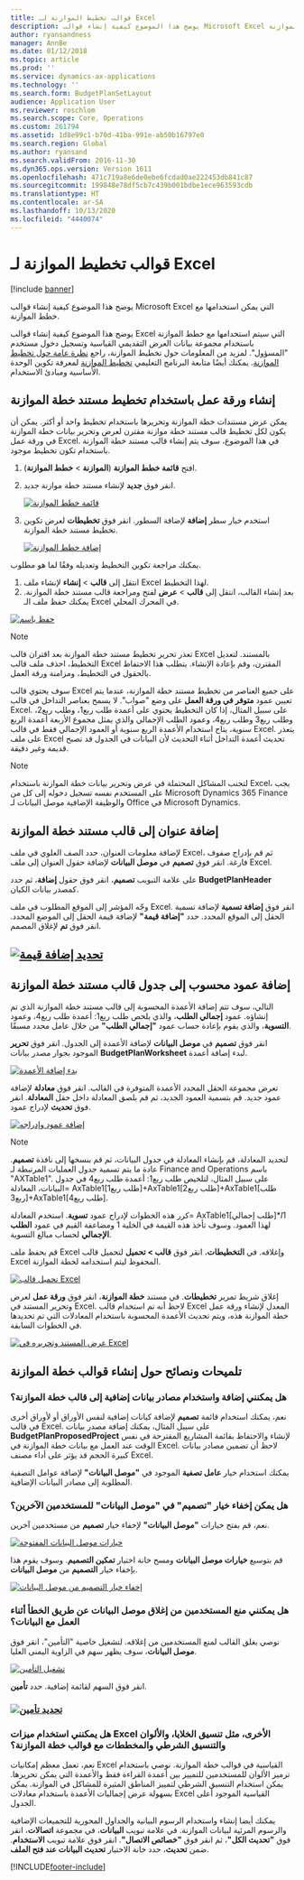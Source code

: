 ```yaml
---
title: قوالب تخطيط الموازنة لـ Excel
description: يوضح هذا الموضوع كيفية إنشاء قوالب Microsoft Excel التي يمكن استخدامها مع خطط الموازنة.
author: ryansandness
manager: AnnBe
ms.date: 01/12/2018
ms.topic: article
ms.prod: ''
ms.service: dynamics-ax-applications
ms.technology: ''
ms.search.form: BudgetPlanSetLayout
audience: Application User
ms.reviewer: roschlom
ms.search.scope: Core, Operations
ms.custom: 261794
ms.assetid: 1d8e99c1-b70d-41ba-991e-ab50b16797e0
ms.search.region: Global
ms.author: ryansand
ms.search.validFrom: 2016-11-30
ms.dyn365.ops.version: Version 1611
ms.openlocfilehash: 471c719a8e6de0ebe6fcdad0ae222453db841c87
ms.sourcegitcommit: 199848e78df5cb7c439b001bdbe1ece963593cdb
ms.translationtype: HT
ms.contentlocale: ar-SA
ms.lasthandoff: 10/13/2020
ms.locfileid: "4440074"
---
```

# <a name="budget-planning-templates-for-excel"></a>قوالب تخطيط الموازنة لـ Excel

[!include [banner](../includes/banner.md)]

يوضح هذا الموضوع كيفية إنشاء قوالب Microsoft Excel التي يمكن استخدامها مع خطط الموازنة.

يوضح هذا الموضوع كيفية إنشاء قوالب Excel التي سيتم استخدامها مع خطط الموازنة باستخدام مجموعة بيانات العرض التقديمي القياسية وتسجيل دخول مستخدم "المسؤول". لمزيد من المعلومات حول تخطيط الموازنة، راجع [نظرة عامة حول تخطيط الموازنة](budget-planning-overview-configuration.md). يمكنك أيضًا متابعة البرنامج التعليمي [تخطيط الموازنة](budget-plan.md) لمعرفة تكوين الوحدة الأساسية ومبادئ الاستخدام.

## <a name="generate-a-worksheet-using-budget-plan-document-layout"></a>إنشاء ورقة عمل باستخدام تخطيط مستند خطة الموازنة

يمكن عرض مستندات خطة الموازنة وتحريرها باستخدام تخطيط واحد أو أكثر. يمكن أن يكون لكل تخطيط قالب مستند خطة موازنة مقترن لعرض وتحرير بيانات خطة الموازنة في ورقة عمل Excel. في هذا الموضوع، سوف يتم إنشاء قالب مستند خطة الموازنة باستخدام تكون تخطيط موجود. 

1. افتح **قائمة خطط الموازنة** (**الموازنة** &gt; **خطط الموازنة**). 
2. انقر فوق **جديد** لإنشاء مستند خطة موازنة جديد. 

   [![قائمة خطط الموازنة](./media/bpt11-1024x552.png)](./media/bpt11.png) 

3. استخدم خيار سطر **إضافة** لإضافة السطور. انقر فوق **تخطيطات** لعرض تكوين تخطيط مستند خطة الموازنة. 

   [![إضافة خطط الموازنة](./media/bpt2-1024x274.png)](./media/bpt2.png) 

يمكنك مراجعة تكوين التخطيط وتعديله وفقًا لما هو مطلوب. 
1. انتقل إلى **قالب** &gt; **إنشاء** لإنشاء ملف Excel لهذا التخطيط. 
2. بعد إنشاء القالب، انتقل إلى **قالب** &gt; **عرض** لفتح ومراجعة قالب مستند خطة الموازنة. يمكنك حفظ ملف الـ Excel في المحرك المحلي. 

[![حفظ باسم](./media/bpt3-1024x545.png)](./media/bpt3.png)

> [!NOTE] 
> تعذر تحرير تخطيط مستند خطة الموازنة بعد اقتران قالب Excel بالمستند. لتعديل التخطيط، احذف ملف قالب Excel المقترن، وقم بإعادة الإنشاء. يتطلب هذا الاحتفاظ بالحقول في التخطيط، ومزامنة ورقة العمل. 

سوف يحتوي قالب Excel على جميع العناصر من تخطيط مستند خطة الموازنة، عندما يتم تعيين عمود **متوفر في ورقة العمل** على وضع "صواب". لا يسمح بعناصر التداخل في قالب Excel. على سبيل المثال، إذا كان التخطيط يحتوي على أعمدة طلب ربع1، وطلب ربع2، وطلب ربع3 وطلب ربع4، وعمود الطلب الإجمالي والذي يمثل مجموع الأربعة أعمدة الربع سنوية، يتاح استخدام الأعمدة الربع سنوية أو العمود الإجمالي فقط في قالب Excel. يتعذر على ملف Excel تحديث أعمدة التداخل أثناء التحديث لأن البيانات في الجدول قد تصبح قديمة وغير دقيقة.

> [!NOTE] 
> لتجنب المشاكل المحتملة في عرض وتحرير بيانات خطة الموازنة باستخدام Excel، يجب على المستخدم نفسه تسجيل دخوله إلى كل من Microsoft Dynamics 365 Finance والوظيفة الإضافية موصل البيانات لـ Office في Microsoft Dynamics.

## <a name="add-a-header-to-budget-plan-document-template"></a>إضافة عنوان إلى قالب مستند خطة الموازنة
لإضافة معلومات العنوان، حدد الصف العلوي في ملف Excel، ثم قم بإدراج صفوف فارغة. انقر فوق **تصميم** في **موصل البيانات** لإضافة حقول العنوان إلى ملف Excel.

على علامة التبويب **تصميم**، انقر فوق حقول **إضافة**، ثم حدد **BudgetPlanHeader** كمصدر بيانات الكيان.

وجّه المؤشر إلى الموقع المطلوب في ملف Excel. انقر فوق **إضافة تسمية** لإضافة تسمية الحقل إلى الموقع المحدد. حدد **"إضافة قيمة"** لإضافة قيمة الحقل إلى الموضع المحدد. انقر فوق **تم** لإغلاق المصمم.

## <a name="select-add-valuemediabpt7png"></a>[![تحديد إضافة قيمة](./media/bpt7.png)](./media/bpt7.png)

<a name="add-a-calculated-column-to-budget-plan-document-template-table"></a>إضافة عمود محسوب إلى جدول قالب مستند خطة الموازنة
--------------------------------------------------------------

التالي، سوف تتم إضافة الأعمدة المحسوبة إلى قالب مستند خطة الموازنة الذي تم إنشاؤه. عمود **إجمالي الطلب**، والذي يلخص طلب ربع1: أعمدة طلب ربع4، وعمود **التسوية**، والذي يقوم بإعادة حساب عمود **"إجمالي الطلب"** من خلال عامل محدد مسبقًا.

انقر فوق **تصميم** في **موصل البيانات** لإضافة الأعمدة إلى الجدول. انقر فوق **تحرير** الموجود بجوار مصدر بيانات **BudgetPlanWorksheet** لبدء إضافة أعمدة.

[![بدء إضافة الأعمدة](./media/bpt8-1024x301.png)](./media/bpt8.png) 

تعرض مجموعة الحقل المحدد الأعمدة المتوفرة في القالب. انقر فوق **معادلة** لإضافة عمود جديد. قم بتسمية العمود الجديد، ثم قم بلصق المعادلة داخل حقل **المعادلة**. انقر فوق **تحديث** لإدراج عمود.

[![إضافة عمود وإدراجه](./media/bpt12-1024x565.png)](./media/bpt12.png)

> [!NOTE] 
> لتحديد المعادلة، قم بإنشاء المعادلة في جدول البيانات، ثم قم بنسخها إلى نافذة **تصميم**. عادة ما يتم تسمية جدول العمليات المرتبطة لـ Finance and Operations باسم "AXTable1". على سبيل المثال، لتلخيص طلب ربع1: أعمدة طلب ربع4 في جدول البيانات، المعادلة= AxTable1\[طلب ربع1\]+AxTable1\[طلب ربع2\]+AxTable1\[طلب ربع3\]+AxTable1\[طلب ربع4\].

كرر هذه الخطوات لإدراج عمود **تسوية**. استخدم المعادلة= AxTable1\[طلب إجمالي\]\*$I$1 لهذا العمود. وسوف تأخذ هذه القيمة في الخلية 1 ومضاعفة القيم في عمود **الطلب الإجمالي** لحساب مبالغ التسوية.

قم بحفظ ملف Excel وإغلاقه. في **التخطيطات**، انقر فوق **قالب &gt; تحميل** لتحميل قالب Excel المحفوظ ليتم استخدامه لخطة الموازنة. 

[![تحميل قالب Excel](./media/bpt10-1024x352.png)](./media/bpt10.png) 

إغلاق شريط تمرير **تخطيطات**. في مستند **خطة الموازنة**، انقر فوق **ورقة عمل** لعرض وتحرير المستند في Excel. لاحظ أنه تم استخدام قالب Excel المعدل لإنشاء ورقة عمل خطة الموازنة هذه، ويتم تحديث الأعمدة المحسوبة باستخدام المعادلات التي تم تحديدها في الخطوات السابقة. 

[![عرض المستند وتحريره في Excel](./media/bpt111-1024x431.png)](./media/bpt111.png)

## <a name="tips--tricks-for-creating-budget-plan-templates"></a>تلميحات ونصائح حول إنشاء قوالب خطة الموازنة
### <a name="can-i-add-and-use-additional-data-sources-to-a-budget-plan-template"></a>هل يمكنني إضافة واستخدام مصادر بيانات إضافية إلى قالب خطة الموازنة؟

نعم، يمكنك استخدام قائمة **تصميم** لإضافة كيانات إضافية لنفس الأوراق أو لأوراق أخرى في قالب Excel. على سبيل المثال، يمكنك إضافة مصدر بيانات **BudgetPlanProposedProject** لإنشاء والاحتفاظ بقائمة المشاريع المقترحة في نفس الوقت عند العمل مع بيانات خطة الموازنة في Excel. لاحظ أن تضمين مصادر بيانات كبيرة الحجم قد يؤثر على أداء مصنف Excel. 

يمكنك استخدام خيار **عامل تصفية** الموجود في **"موصل البيانات"** لإضافة عوامل التصفية المطلوبة إلى مصادر البيانات الإضافية.

### <a name="can-i-hide-the-design-option-in-the-data-connector-for-other-users"></a>هل يمكن إخفاء خيار "تصميم" في "موصل البيانات" للمستخدمين الآخرين؟

نعم، قم بفتح خيارات **"موصل البيانات"** لإخفاء خيار **تصميم** من مستخدمين آخرين.

[![خيارات موصل البيانات المفتوحة](./media/bpt13-1024x565.png)](./media/bpt13.png)

قم بتوسيع **خيارات موصل البيانات** ومسح خانة اختيار **تمكين التصميم**. وسوف يقوم هذا بإخفاء خيار **التصميم** من **موصل البيانات**.

[![إخفاء خيار التصميم من موصل البيانات](./media/bpt14-1024x592.png)](./media/bpt14.png)

### <a name="can-i-prevent-users-from-accidently-closing-the-data-connector-while-working-with-data"></a>هل يمكنني منع المستخدمين من إغلاق موصل البيانات عن طريق الخطأ أثناء العمل مع البيانات؟

نوصي بغلق القالب لمنع المستخدمين من إغلاقه. لتشغيل خاصية "التأمين"، انقر فوق **موصل البيانات**، سوف يظهر سهم في الزاوية اليمنى العليا. 

[![تشغيل التأمين](./media/bpt15-1024x285.png)](./media/bpt15.png) 

انقر فوق السهم لقائمة إضافية. حدد **تأمين**.

### <a name="select-lockmediabpt16png"></a>[![تحديد تأمين](./media/bpt16-1024x614.png)](./media/bpt16.png)

### <a name="can-i-use-other-excel-features-like-cell-formatting-colors-conditional-formatting-and-charts-with-my-budget-plan-templates"></a>هل يمكنني استخدام ميزات Excel الأخرى، مثل تنسيق الخلايا، والألوان والتنسيق الشرطي والمخططات مع قوالب خطة الموازنة؟

نعم، تعمل معظم إمكانيات Excel القياسية في قوالب خطة الموازنة. نوصي باستخدام ترميز الألوان للمستخدمين للتمييز بين أعمدة القراءة فقط والأعمدة التي يمكن تحريرها. يمكن استخدام التنسيق الشرطي لتمييز المناطق المثيرة للمشاكل في الموازنة. يمكن بسهولة عرض إجماليات الأعمدة باستخدام معادلات Excel القياسية الموجود أعلى الجدول.

يمكنك أيضا إنشاء واستخدام الرسوم البيانية والجداول المحورية للتجميعات الإضافية والرسوم المرئية لبيانات الموازنة. في علامة تبويب **البيانات**، في مجموعة **اتصالات**، انقر فوق **"تحديث الكل"**، ثم انقر فوق **"خصائص الاتصال"**. انقر فوق علامة تبويب **الاستخدام**. ضمن **تحديث**، حدد خانة الاختيار **تحديث البيانات عند فتح الملف**. 





[!INCLUDE[footer-include](../../includes/footer-banner.md)]